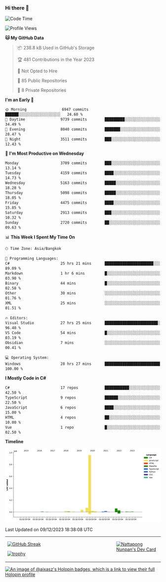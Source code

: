 ### Hi there 👋

<!--START_SECTION:waka-->
![Code Time](http://img.shields.io/badge/Code%20Time-1%2C309%20hrs%2038%20mins-blue)

![Profile Views](http://img.shields.io/badge/Profile%20Views-0-blue)

**🐱 My GitHub Data** 

> 📦 238.8 kB Used in GitHub's Storage 
 > 
> 🏆 481 Contributions in the Year 2023
 > 
> 🚫 Not Opted to Hire
 > 
> 📜 85 Public Repositories 
 > 
> 🔑 8 Private Repositories 
 > 
**I'm an Early 🐤** 

```text
🌞 Morning                6947 commits        ██████░░░░░░░░░░░░░░░░░░░   24.60 % 
🌆 Daytime                9739 commits        █████████░░░░░░░░░░░░░░░░   34.49 % 
🌃 Evening                8040 commits        ███████░░░░░░░░░░░░░░░░░░   28.47 % 
🌙 Night                  3511 commits        ███░░░░░░░░░░░░░░░░░░░░░░   12.43 % 
```
📅 **I'm Most Productive on Wednesday** 

```text
Monday                   3709 commits        ███░░░░░░░░░░░░░░░░░░░░░░   13.14 % 
Tuesday                  4159 commits        ████░░░░░░░░░░░░░░░░░░░░░   14.73 % 
Wednesday                5163 commits        █████░░░░░░░░░░░░░░░░░░░░   18.28 % 
Thursday                 5098 commits        █████░░░░░░░░░░░░░░░░░░░░   18.05 % 
Friday                   4475 commits        ████░░░░░░░░░░░░░░░░░░░░░   15.85 % 
Saturday                 2913 commits        ███░░░░░░░░░░░░░░░░░░░░░░   10.32 % 
Sunday                   2720 commits        ██░░░░░░░░░░░░░░░░░░░░░░░   09.63 % 
```


📊 **This Week I Spent My Time On** 

```text
🕑︎ Time Zone: Asia/Bangkok

💬 Programming Languages: 
C#                       25 hrs 21 mins      ██████████████████████░░░   89.09 % 
Markdown                 1 hr 6 mins         █░░░░░░░░░░░░░░░░░░░░░░░░   03.90 % 
Binary                   44 mins             █░░░░░░░░░░░░░░░░░░░░░░░░   02.58 % 
Other                    30 mins             ░░░░░░░░░░░░░░░░░░░░░░░░░   01.76 % 
XML                      25 mins             ░░░░░░░░░░░░░░░░░░░░░░░░░   01.51 % 

🔥 Editors: 
Visual Studio            27 hrs 25 mins      ████████████████████████░   96.40 % 
VS Code                  54 mins             █░░░░░░░░░░░░░░░░░░░░░░░░   03.19 % 
Obsidian                 7 mins              ░░░░░░░░░░░░░░░░░░░░░░░░░   00.41 % 

💻 Operating System: 
Windows                  28 hrs 27 mins      █████████████████████████   100.00 % 
```

**I Mostly Code in C#** 

```text
C#                       17 repos            ███████████░░░░░░░░░░░░░░   42.50 % 
TypeScript               9 repos             ██████░░░░░░░░░░░░░░░░░░░   22.50 % 
JavaScript               6 repos             ████░░░░░░░░░░░░░░░░░░░░░   15.00 % 
HTML                     4 repos             ██░░░░░░░░░░░░░░░░░░░░░░░   10.00 % 
Vue                      1 repo              █░░░░░░░░░░░░░░░░░░░░░░░░   02.50 % 
```



**Timeline**

![Lines of Code chart](https://raw.githubusercontent.com/aixasz/aixasz/main/assets/bar_graph.png)


 Last Updated on 09/12/2023 18:38:08 UTC
<!--END_SECTION:waka-->

<table>
<tr>
<td width="70%" valign="top">
 
 [![GitHub Streak](http://github-readme-streak-stats.herokuapp.com?user=aixasz&theme=github-dark&hide_border=true&date_format=%5BY%20%5DM%20j)](https://git.io/streak-stats)

 [![trophy](https://github-profile-trophy.vercel.app/?username=aixasz&theme=onedark)](https://github.com/ryo-ma/github-profile-trophy)
 </td>
<td width="30%" valign="top">
 
<a href="https://app.daily.dev/aixasz"><img src="https://api.daily.dev/devcards/403207936e6547c9a85ea449e9f3abe8.png?r=re8" alt="Nattapong Nunpan's Dev Card"/></a>

 </td>
</tr>
</table>

[![An image of @aixasz's Holopin badges, which is a link to view their full Holopin profile](https://holopin.me/aixasz)](https://holopin.io/@aixasz)
 

